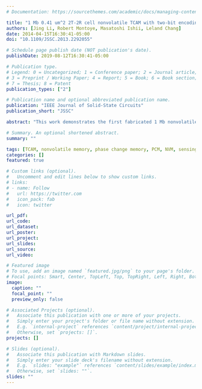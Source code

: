 ```yaml
---
# Documentation: https://sourcethemes.com/academic/docs/managing-content/

title: "1 Mb 0.41 um^2 2T-2R cell nonvolatile TCAM with two-bit encoding and clocked self-referenced sensing (INVITED)"
authors: [Jing Li, Robert Montoye, Masatoshi Ishii, Leland Chang]
date: 2014-04-15T16:30:41-05:00
doi: "10.1109/JSSC.2013.2292055"

# Schedule page publish date (NOT publication's date).
publishDate: 2019-08-12T16:30:41-05:00

# Publication type.
# Legend: 0 = Uncategorized; 1 = Conference paper; 2 = Journal article;
# 3 = Preprint / Working Paper; 4 = Report; 5 = Book; 6 = Book section;
# 7 = Thesis; 8 = Patent
publication_types: ["2"]

# Publication name and optional abbreviated publication name.
publication: "IEEE Journal of Solid-State Circuits"
publication_short: "JSSC"

abstract: "This work demonstrates the first fabricated 1 Mb nonvolatile TCAM using 2-transistor/2-resistive-storage (2T-2R) cells to achieve >10× smaller cell size than SRAM-based TCAMs at the same technology node. The test chip was designed and fabricated in IBM 90 nm CMOS technology and mushroom phase-change memory (PCM) technology. The primary challenge for enabling reliable array operation with such aggressive cell is presented, namely, severely degraded sensing margin due to significantly lower ON/OFF ratio of resistive memories (~10^2 for PCM) than that of traditional MOSFETs (>10^5 ). To address this challenge, two enabling techniques were developed and implemented in hardware: 1) two-bit encoding and 2) a clocked self-referenced sensing scheme (CSRSS). In addition, the two-bit encoding can also improve algorithmic mapping by effectively compressing TCAM entries. The 1 Mb chip demonstrates reliable low voltage search operation (VDDmin ~750 mV) and a match delay of 1.9 ns under nominal operating conditions."

# Summary. An optional shortened abstract.
summary: ""

tags: [TCAM, nonvolatile memory, phase change memory, PCM, NVM, sensing scheme]
categories: []
featured: true

# Custom links (optional).
#   Uncomment and edit lines below to show custom links.
# links:
# - name: Follow
#   url: https://twitter.com
#   icon_pack: fab
#   icon: twitter

url_pdf:
url_code:
url_dataset:
url_poster:
url_project:
url_slides:
url_source:
url_video:

# Featured image
# To use, add an image named `featured.jpg/png` to your page's folder. 
# Focal points: Smart, Center, TopLeft, Top, TopRight, Left, Right, BottomLeft, Bottom, BottomRight.
image:
  caption: ""
  focal_point: ""
  preview_only: false

# Associated Projects (optional).
#   Associate this publication with one or more of your projects.
#   Simply enter your project's folder or file name without extension.
#   E.g. `internal-project` references `content/project/internal-project/index.md`.
#   Otherwise, set `projects: []`.
projects: []

# Slides (optional).
#   Associate this publication with Markdown slides.
#   Simply enter your slide deck's filename without extension.
#   E.g. `slides: "example"` references `content/slides/example/index.md`.
#   Otherwise, set `slides: ""`.
slides: ""
---
```

